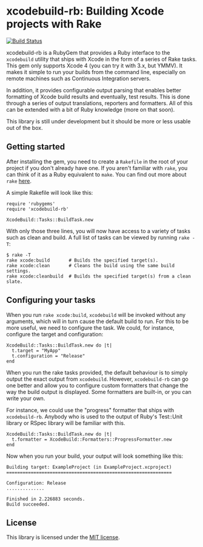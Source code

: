 # xcodebuild-rb: Building Xcode projects with Rake

[![Build Status](https://secure.travis-ci.org/lukeredpath/xcodebuild.png)](http://travis-ci.org/lukeredpath/xcodebuild])

xcodebuild-rb is a RubyGem that provides a Ruby interface to the `xcodebuild` utility that ships with Xcode in the form of a series of Rake tasks. This gem only supports Xcode 4 (you can try it with 3.x, but YMMV). It makes it simple to run your builds from the command line, especially on remote machines such as Continuous Integration servers.

In addition, it provides configurable output parsing that enables better formatting of Xcode build results and eventually, test results. This is done through a series of output translations, reporters and formatters. All of this can be extended with a bit of Ruby knowledge (more on that soon).

This library is still under development but it should be more or less usable out of the box.

## Getting started

After installing the gem, you need to create a `Rakefile` in the root of your project if you don't already have one. If you aren't familiar with `rake`, you can think of it as a Ruby equivalent to `make`. You can find out more about `rake` [here](http://rake.rubyforge.org/).

A simple Rakefile will look like this:

    require 'rubygems'
    require 'xcodebuild-rb'
    
    XcodeBuild::Tasks::BuildTask.new

With only those three lines, you will now have access to a variety of tasks such as clean and build. A full list of tasks can be viewed by running `rake -T`:

    $ rake -T
    rake xcode:build       # Builds the specified target(s).
    rake xcode:clean       # Cleans the build using the same build settings.
    rake xcode:cleanbuild  # Builds the specified target(s) from a clean slate.
    
## Configuring your tasks
    
When you run `rake xcode:build`, `xcodebuild` will be invoked without any arguments, which will in turn cause the default build to run. For this to be more useful, we need to configure the task. We could, for instance, configure the target and configuration:

    XcodeBuild::Tasks::BuildTask.new do |t|
      t.target = "MyApp"
      t.configuration = "Release"
    end

When you run the rake tasks provided, the default behaviour is to simply output the exact output from `xcodebuild`. However, `xcodebuild-rb` can go one better and allow you to configure custom formatters that change the way the build output is displayed. Some formatters are built-in, or you can write your own.

For instance, we could use the "progress" formatter that ships with `xcodebuild-rb`. Anybody who is used to the output of Ruby's Test::Unit library or RSpec library will be familiar with this.

    XcodeBuild::Tasks::BuildTask.new do |t|
      t.formatter = XcodeBuild::Formatters::ProgressFormatter.new
    end
    
Now when you run your build, your output will look something like this:

    Building target: ExampleProject (in ExampleProject.xcproject)
    =============================================================

    Configuration: Release
    ..............

    Finished in 2.226883 seconds.
    Build succeeded.

## License

This library is licensed under the [MIT license](http://en.wikipedia.org/wiki/MIT_License).